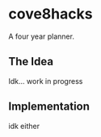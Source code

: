 # cove8hacks

A four year planner.

## The Idea

Idk... work in progress

## Implementation

idk either